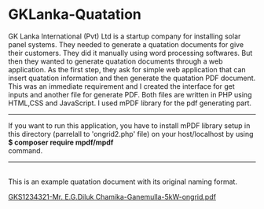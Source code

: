 # GKLanka-Quatation

GK Lanka International (Pvt) Ltd is a startup company for installing solar panel systems. They needed to generate a quatation documents for give their customers. They did it manually using word processing softwares. But then they wanted to generate quatation documents through a web application. As the first step, they ask for simple web application that can insert quatation information and then generate the quatation PDF document. 
<br/>
This was an immediate requirement and I created the interface for get inputs and another file for generate PDF. Both files are written in PHP using HTML,CSS and JavaScript. 
I used mPDF library for the pdf generating part. 

<hr/>
If you want to run this application, you have to install mPDF library setup in this directory (parrelall to 'ongrid2.php' file) on your host/localhost by using
<br/>
<b> $ composer require mpdf/mpdf </b>
<br/> command.
<hr/>

<br/>
This is an example quatation document with its original naming format. 

[GKS1234321-Mr. E.G.Diluk Chamika-Ganemulla-5kW-ongrid.pdf](https://github.com/DilukChamika/GKLanka-Quatation/files/12232303/GKS1234321-Mr.E.G.Diluk.Chamika-Ganemulla-5kW-ongrid.pdf)
